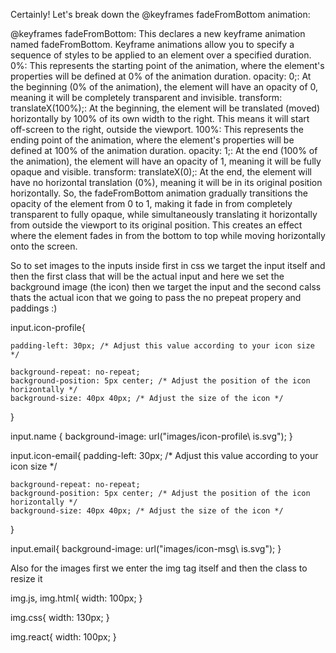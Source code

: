 Certainly! Let's break down the @keyframes fadeFromBottom animation:

@keyframes fadeFromBottom: This declares a new keyframe animation named fadeFromBottom. Keyframe animations allow you to specify a sequence of
styles to be applied to an element over a specified duration.
0%: This represents the starting point of the animation, where the element's properties will be defined at 0% of the animation duration.
opacity: 0;: At the beginning (0% of the animation), the element will have an opacity of 0, meaning it will be completely transparent and invisible.
transform: translateX(100%);: At the beginning, the element will be translated (moved) horizontally by 100% of its own width to the right.
This means it will start off-screen to the right, outside the viewport.
100%: This represents the ending point of the animation, where the element's properties will be defined at 100% of the animation duration.
opacity: 1;: At the end (100% of the animation), the element will have an opacity of 1, meaning it will be fully opaque and visible.
transform: translateX(0);: At the end, the element will have no horizontal translation (0%), meaning it will be in its original position horizontally.
So, the fadeFromBottom animation gradually transitions the opacity of the element from 0 to 1, making it fade in from completely transparent to fully opaque,
while simultaneously translating it horizontally from outside the viewport to its original position. This creates an effect where the element fades in from the bottom to top while moving horizontally onto the screen.



So to set images  to the inputs inside first in css we target the input itself and then the first class that will be the actual input and here we set the background image (the icon) then we target the input and the second calss thats the actual icon that we going to pass the no prepeat propery and paddings :)

input.icon-profile{
    
    padding-left: 30px; /* Adjust this value according to your icon size */
   
    background-repeat: no-repeat;
    background-position: 5px center; /* Adjust the position of the icon horizontally */
    background-size: 40px 40px; /* Adjust the size of the icon */

}

input.name {
    background-image: url("images/icon-profile\ is.svg");
}



input.icon-email{
    padding-left: 30px; /* Adjust this value according to your icon size */
   
    background-repeat: no-repeat;
    background-position: 5px center; /* Adjust the position of the icon horizontally */
    background-size: 40px 40px; /* Adjust the size of the icon */
}


input.email{
    background-image: url("images/icon-msg\ is.svg");
}



Also for the images first we enter the img tag itself and then the class to resize it

img.js,
img.html{
    width: 100px;
}

img.css{
    width: 130px;
}

img.react{
    width: 100px;
}
